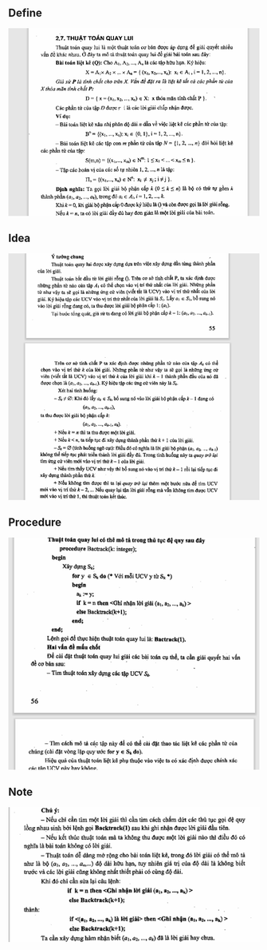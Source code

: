 ## Define
![alt text](image/dinh_nghia.png)

## Idea
![alt text](image/idea.png)

## Procedure
![alt text](image/procedure.png)

## Note
![alt text](image/note.png)